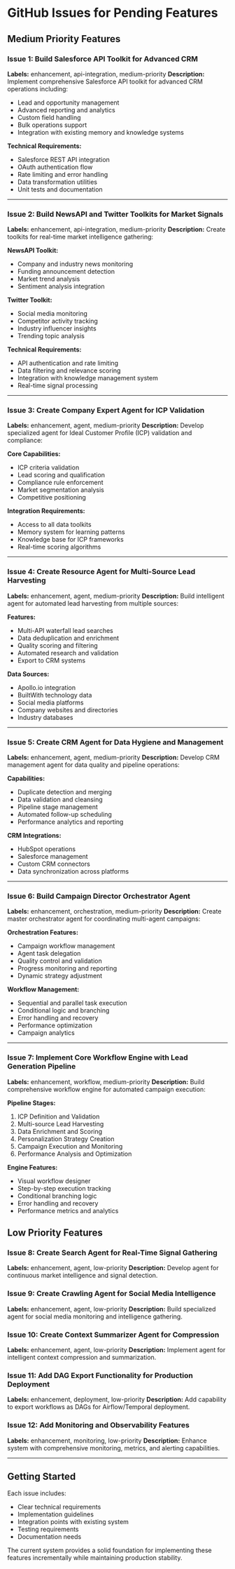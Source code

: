 # GitHub Issues for Pending Features

## Medium Priority Features

### Issue 1: Build Salesforce API Toolkit for Advanced CRM
**Labels:** enhancement, api-integration, medium-priority
**Description:**
Implement comprehensive Salesforce API toolkit for advanced CRM operations including:
- Lead and opportunity management
- Advanced reporting and analytics
- Custom field handling
- Bulk operations support
- Integration with existing memory and knowledge systems

**Technical Requirements:**
- Salesforce REST API integration
- OAuth authentication flow
- Rate limiting and error handling
- Data transformation utilities
- Unit tests and documentation

---

### Issue 2: Build NewsAPI and Twitter Toolkits for Market Signals
**Labels:** enhancement, api-integration, medium-priority
**Description:**
Create toolkits for real-time market intelligence gathering:

**NewsAPI Toolkit:**
- Company and industry news monitoring
- Funding announcement detection
- Market trend analysis
- Sentiment analysis integration

**Twitter Toolkit:**
- Social media monitoring
- Competitor activity tracking
- Industry influencer insights
- Trending topic analysis

**Technical Requirements:**
- API authentication and rate limiting
- Data filtering and relevance scoring
- Integration with knowledge management system
- Real-time signal processing

---

### Issue 3: Create Company Expert Agent for ICP Validation
**Labels:** enhancement, agent, medium-priority
**Description:**
Develop specialized agent for Ideal Customer Profile (ICP) validation and compliance:

**Core Capabilities:**
- ICP criteria validation
- Lead scoring and qualification
- Compliance rule enforcement
- Market segmentation analysis
- Competitive positioning

**Integration Requirements:**
- Access to all data toolkits
- Memory system for learning patterns
- Knowledge base for ICP frameworks
- Real-time scoring algorithms

---

### Issue 4: Create Resource Agent for Multi-Source Lead Harvesting
**Labels:** enhancement, agent, medium-priority
**Description:**
Build intelligent agent for automated lead harvesting from multiple sources:

**Features:**
- Multi-API waterfall lead searches
- Data deduplication and enrichment
- Quality scoring and filtering
- Automated research and validation
- Export to CRM systems

**Data Sources:**
- Apollo.io integration
- BuiltWith technology data
- Social media platforms
- Company websites and directories
- Industry databases

---

### Issue 5: Create CRM Agent for Data Hygiene and Management
**Labels:** enhancement, agent, medium-priority
**Description:**
Develop CRM management agent for data quality and pipeline operations:

**Capabilities:**
- Duplicate detection and merging
- Data validation and cleansing
- Pipeline stage management
- Automated follow-up scheduling
- Performance analytics and reporting

**CRM Integrations:**
- HubSpot operations
- Salesforce management
- Custom CRM connectors
- Data synchronization across platforms

---

### Issue 6: Build Campaign Director Orchestrator Agent
**Labels:** enhancement, orchestration, medium-priority
**Description:**
Create master orchestrator agent for coordinating multi-agent campaigns:

**Orchestration Features:**
- Campaign workflow management
- Agent task delegation
- Quality control and validation
- Progress monitoring and reporting
- Dynamic strategy adjustment

**Workflow Management:**
- Sequential and parallel task execution
- Conditional logic and branching
- Error handling and recovery
- Performance optimization
- Campaign analytics

---

### Issue 7: Implement Core Workflow Engine with Lead Generation Pipeline
**Labels:** enhancement, workflow, medium-priority
**Description:**
Build comprehensive workflow engine for automated campaign execution:

**Pipeline Stages:**
1. ICP Definition and Validation
2. Multi-source Lead Harvesting
3. Data Enrichment and Scoring
4. Personalization Strategy Creation
5. Campaign Execution and Monitoring
6. Performance Analysis and Optimization

**Engine Features:**
- Visual workflow designer
- Step-by-step execution tracking
- Conditional branching logic
- Error handling and recovery
- Performance metrics and analytics

## Low Priority Features

### Issue 8: Create Search Agent for Real-Time Signal Gathering
**Labels:** enhancement, agent, low-priority
**Description:**
Develop agent for continuous market intelligence and signal detection.

### Issue 9: Create Crawling Agent for Social Media Intelligence
**Labels:** enhancement, agent, low-priority
**Description:**
Build specialized agent for social media monitoring and intelligence gathering.

### Issue 10: Create Context Summarizer Agent for Compression
**Labels:** enhancement, agent, low-priority
**Description:**
Implement agent for intelligent context compression and summarization.

### Issue 11: Add DAG Export Functionality for Production Deployment
**Labels:** enhancement, deployment, low-priority
**Description:**
Add capability to export workflows as DAGs for Airflow/Temporal deployment.

### Issue 12: Add Monitoring and Observability Features
**Labels:** enhancement, monitoring, low-priority
**Description:**
Enhance system with comprehensive monitoring, metrics, and alerting capabilities.

---

## Getting Started

Each issue includes:
- Clear technical requirements
- Implementation guidelines
- Integration points with existing system
- Testing requirements
- Documentation needs

The current system provides a solid foundation for implementing these features incrementally while maintaining production stability.
